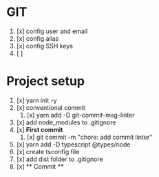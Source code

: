 # GIT
1. [x] config user and email
2. [x] config alias
3. [x] config SSH keys
4. [ ] 

# Project setup
1. [x] yarn init -y
2. [x] conventional commit
   1. [x] yarn add -D git-commit-msg-linter
3. [x] add node_modules to .gitignore
4. [x] **First commit**
   1. [x] git commit -m "chore: add commit linter"
5. [x] yarn add -D typescript @types/node
6. [x] create tsconfig file
7. [x] add dist folder to .gitignore
8. [x] ** Commit **
